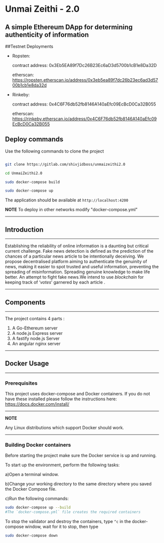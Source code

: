 # Unmai Zeithi - 2.0

A simple Ethereum DApp for determining authenticity of information
---

##Testnet Deployments

- Ropsten:

    contract address: 0x3Eb5EA89f7Dc26B23Ec6aD3d5700b1cB1e8Da32D

    etherscan: https://ropsten.etherscan.io/address/0x3eb5ea89f7dc26b23ec6ad3d5700b1cb1e8da32d

- Rinkeby:

    contract address: 0x4C6F76db52fb8146A140aEfc09EcBcD0Ca32B055
    
    etherscan: https://rinkeby.etherscan.io/address/0x4C6F76db52fb8146A140aEfc09EcBcD0Ca32B055


## Deploy commands

Use the following commands to clone the project

```bash

git clone https://gitlab.com/shivjidboss/unmaizeithi2.0

cd UnmaiZeithi2.0

sudo docker-compose build

sudo docker-compose up

```

The application should be available at `http://localhost:4200`

**NOTE**
To deploy in other networks modify "docker-compose.yml"

---


## Introduction

---

Establishing the reliability of online information is a daunting but critical current challenge. Fake news detection is defined as the prediction of the chances of a particular news article to be intentionally deceiving.  We propose decentralised platform aiming to authenticate the genuinity of news, making it easier to spot  trusted and useful information, preventing the spreading of misinformation. Spreading genuine knowledge to make life better. An attempt to fight fake news.We intend to use *blockchain* for keeping track of ‘*votes*’ garnered by each article .

---

## Components

---

The project contains 4 parts :

1. A Go-Ethereum server 
2. A node.js  Express server
3. A fastify  node.js Server
4. An angular nginx server

---

## Docker Usage

---

### Prerequisites

This project uses docker-compose and Docker containers. If you do not have these installed please follow the instructions here: <https://docs.docker.com/install/>

---

**NOTE**

Any Linux distributions which support Docker should work.

---

### Building Docker containers

Before starting the project make sure the Docker service is up and running.

To start up the environment, perform the following tasks:

a)Open a terminal window.

b)Change your working directory to the same directory where you saved the Docker Compose file.
 
c)Run the following commands:

```bash
sudo docker-compose up --build
#The `docker-compose.yml` file creates the required containers
```

To stop the validator and destroy the containers, type `^c` in the docker-compose window, wait for it to stop, then type

```bash
sudo docker-compose down
```

